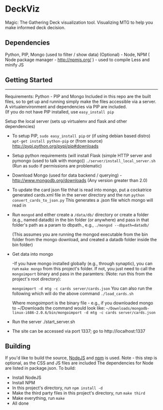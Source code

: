 # DeckViz 
Magic: The Gathering Deck visualization tool.  Visualizing MTG to help you make informed deck decision.

## Dependencies
Python, PIP, Mongo (used to filter / show data)
(Optional) - Node, NPM ( Node package manager - http://npmjs.org/ ) - used to compile Less and minify JS

## Getting Started
-----------------------------------------
Requirements: Python - PIP and Mongo
Included in this repo are the built files, so to get up and running simply make the files accessible via a server. 
A virtualenvironment and dependencies via PIP are included.  
(If you do not have PIP installed, use `easy_install pip`

Setup the local server (sets up virtualenv and flask and other dependencies)
* To setup PIP, 
		`sudo easy_install pip`
		or (if using debian based distro)
		`apt-get install python-pip`
		or (from source) 
		http://pypi.python.org/pypi/pip#downloads	

* Setup python requirements (will install Flask (simple HTTP server and pymongo (used to talk with mongo))
	`./server/install_local_server.sh`
		(Run as sudo if permissions are problematic)

* Download Mongo (used for data backend / querying)
	-http://www.mongodb.org/downloads
	(Any version greater than 2.0)

* To update the card json file thhat is read into mongo, put a cockatrice generated cards.xml file in the server directory and the run 
    `python convert_cards_to_json.py`
    This generates a .json file which mongo will read in

* Run `mongod` and either create a `/data/db/` directory or create a folder (e.g., named datadb) in the bin folder (or anywhere) and pass in that folder's path as a param to dbpath., e.g.,
	`./mongod --dbpath=datadb/`

	(This assumes you are running the mongod executable from the bin folder from the mongo download, and created a datadb folder inside the bin folder)


* Get data into mongo

	-If you have mongo installed globally (e.g., through synaptic), you can run `make mongo` from this project's folder. If not, you just need to call the `mongoimport` binary and pass in the paramters:
	(Note: run this from the project's root directory):

	`mongoimport -d mtg -c cards server/cards.json`
    You can also run the following which will do the above command
    `./load_cards.sh`

	Where mongoimport is the binary file - e.g., if you downloaded mongo to ~/Downloads the command would look like:
		`~/Downloads/mongodb-linux-i686-2.0.6/bin/mongoimport -d mtg -c cards server/cards.json`

* Run the server
	./start_server.sh

* The site can be accessed via port 1337; go to http://localhost:1337


## Building
If you'd like to build the source, [NodeJS](http://nodejs.org) and [npm](http://npmjs.org/) is used.
Note - this step is optional, as the CSS and JS files are included 
The dependencies for Node are listed in package.json. To build:
* Install NodeJS
* Install NPM
* In this project's directory, run `npm install -d`
* Make the third party files in this project's directory, run `make third`
* Make everything, run `make`
* All done

